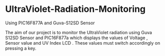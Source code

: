 # UltraViolet-Radiation-Monitoring
Using PIC16F877A and Guva-S12SD Sensor

The aim of our project is to monitor  the UltraViolet radiation using Guva S12SD Sensor and PIC16F877a which displays the values of Voltage , Sensor value and UV Index  LCD . These values must switch accordingly on pressing a key.
